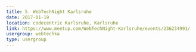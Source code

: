 ```yaml
---
title: 5. WebTechNight Karlsruhe
date: 2017-01-19
location: codecentric Karlsruhe, Karlsruhe
link: https://www.meetup.com/WebTechNight-Karlsruhe/events/236234991/
usergroup: webtechka
type: usergroup
---
```


